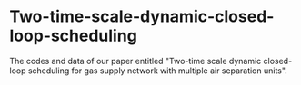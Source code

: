 # Two-time-scale-dynamic-closed-loop-scheduling
The codes and data of our paper entitled "Two-time scale dynamic closed-loop scheduling for gas supply network with multiple air separation units".

